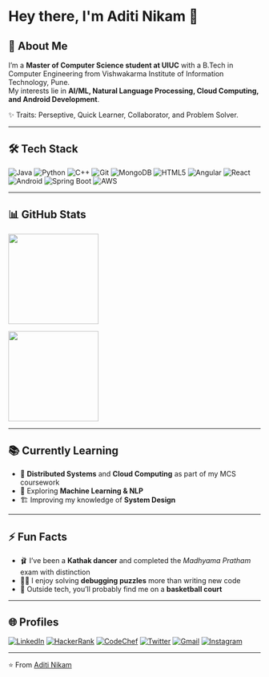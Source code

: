 # Hey there, I'm Aditi Nikam 👋

## 🚀 About Me
I’m a **Master of Computer Science student at UIUC** with a B.Tech in Computer Engineering from Vishwakarma Institute of Information Technology, Pune.  
My interests lie in **AI/ML, Natural Language Processing, Cloud Computing, and Android Development**.  

✨ Traits: Perseptive, Quick Learner, Collaborator, and Problem Solver.  

---

## 🛠️ Tech Stack

![Java](https://img.shields.io/badge/Java-ED8B00?style=for-the-badge&logo=java&logoColor=white&color=58A6FF)
![Python](https://img.shields.io/badge/Python-3776AB?style=for-the-badge&logo=python&logoColor=white&color=58A6FF)
![C++](https://img.shields.io/badge/C++-00599C?style=for-the-badge&logo=cplusplus&logoColor=white&color=58A6FF)
![Git](https://img.shields.io/badge/Git-F05032?style=for-the-badge&logo=git&logoColor=white&color=58A6FF)
![MongoDB](https://img.shields.io/badge/MongoDB-4EA94B?style=for-the-badge&logo=mongodb&logoColor=white&color=58A6FF)
![HTML5](https://img.shields.io/badge/HTML5-E34F26?style=for-the-badge&logo=html5&logoColor=white&color=58A6FF)
![Angular](https://img.shields.io/badge/Angular-DD0031?style=for-the-badge&logo=angular&logoColor=white&color=58A6FF)
![React](https://img.shields.io/badge/React-61DAFB?style=for-the-badge&logo=react&logoColor=white&color=58A6FF)
![Android](https://img.shields.io/badge/Android-3DDC84?style=for-the-badge&logo=android&logoColor=white&color=58A6FF)
![Spring Boot](https://img.shields.io/badge/Spring_Boot-6DB33F?style=for-the-badge&logo=spring&logoColor=white&color=58A6FF)
![AWS](https://img.shields.io/badge/AWS-FF9900?style=for-the-badge&logo=amazonaws&logoColor=white&color=58A6FF)

---

## 📊 GitHub Stats

<p>
  <img height="180em" 
       src="https://github-readme-stats.vercel.app/api?username=aditinikam&show_icons=true&hide_border=true&bg_color=00000000&title_color=58A6FF&text_color=667799&icon_color=58A6FF" />
       
  <img height="180em" 
       src="https://github-readme-stats.vercel.app/api/top-langs/?username=aditinikam&layout=compact&hide_border=true&bg_color=00000000&title_color=58A6FF&text_color=667799&icon_color=58A6FF" />
</p>

---

## 📚 Currently Learning

- 📖 **Distributed Systems** and **Cloud Computing** as part of my MCS coursework  
- 🤖 Exploring **Machine Learning & NLP**  
- 🏗️ Improving my knowledge of **System Design**  

---

## ⚡ Fun Facts

- 🩰 I’ve been a **Kathak dancer** and completed the *Madhyama Pratham* exam with distinction  
- 🕵️‍♀️ I enjoy solving **debugging puzzles** more than writing new code  
- 🏀 Outside tech, you’ll probably find me on a **basketball court**  

---

## 🌐 Profiles

[![LinkedIn](https://img.shields.io/badge/LinkedIn-0A66C2?style=for-the-badge&logo=linkedin&logoColor=white&color=58A6FF)](https://www.linkedin.com/in/aditi-nikam21)
[![HackerRank](https://img.shields.io/badge/HackerRank-2EC866?style=for-the-badge&logo=hackerrank&logoColor=white&color=58A6FF)](https://www.hackerrank.com/aditirnikam21)
[![CodeChef](https://img.shields.io/badge/CodeChef-5B4638?style=for-the-badge&logo=codechef&logoColor=white&color=58A6FF)](https://www.codechef.com/users/aditi_n)
[![Twitter](https://img.shields.io/badge/Twitter-1DA1F2?style=for-the-badge&logo=twitter&logoColor=white&color=58A6FF)](https://twitter.com/NikamAditi)
[![Gmail](https://img.shields.io/badge/Email-D14836?style=for-the-badge&logo=gmail&logoColor=white&color=58A6FF)](mailto:aditirnikam21@gmail.com)
[![Instagram](https://img.shields.io/badge/Instagram-E4405F?style=for-the-badge&logo=instagram&logoColor=white&color=58A6FF)](https://www.instagram.com/aditi_nikam21)

---

⭐️ From [Aditi Nikam](https://github.com/aditinikam)

